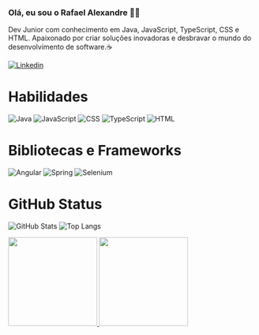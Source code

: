 ### Olá, eu sou o Rafael Alexandre 👋🏼
Dev Junior com conhecimento em Java, JavaScript, TypeScript, CSS e HTML. Apaixonado por criar soluções inovadoras e desbravar o mundo do desenvolvimento de software.☕ 

[![Linkedin](https://img.shields.io/badge/LinkedIn-0077B5?style=for-the-badge&logo=linkedin&logoColor=white)](https://www.linkedin.com/in/rafael-alexandre-dev)
# Habilidades
![Java](https://img.shields.io/badge/Java-ED8B00?style=for-the-badge&logo=openjdk&logoColor=white)
![JavaScript](https://img.shields.io/badge/JavaScript-F7DF1E?style=for-the-badge&logo=javascript&logoColor=black)
![CSS](https://img.shields.io/badge/CSS-239120?&style=for-the-badge&logo=css3&logoColor=white)
![TypeScript](https://img.shields.io/badge/TypeScript-007ACC?style=for-the-badge&logo=typescript&logoColor=white)
![HTML](https://img.shields.io/badge/HTML-239120?style=for-the-badge&logo=html5&logoColor=white)

# Bibliotecas e Frameworks
![Angular](https://img.shields.io/badge/Angular-DD0031?style=for-the-badge&logo=angular&logoColor=white)
![Spring](https://img.shields.io/badge/Spring-6DB33F?style=for-the-badge&logo=spring&logoColor=white)
![Selenium](https://img.shields.io/badge/selenium-000?style=for-the-badge&logo=selenium)

# GitHub Status
![GitHub Stats](https://github-readme-stats-sigma-five.vercel.app/api?username=rafaaweb&theme=transparent&bg_color=000&border_color=30A3DC&show_icons=true&icon_color=30A3DC&title_color=E94D5F&text_color=FFF)
![Top Langs](https://github-readme-stats.vercel.app/api/top-langs/?username=rafaaweb&theme=transparent&bg_color=000&border_color=30A3DC&show_icons=true&icon_color=30A3DC&title_color=E94D5F&text_color=FFF)


<div>
<a href="https://github.com/rafaaweb">
<img loading="lazy" height="180em" src="https://github-readme-stats.vercel.app/api/top-langs/?username=rafaaweb&layout=compact&langs_count=7&theme=dracula"/>
<img loading="lazy" height="180em" src="https://github-readme-stats.vercel.app/api?username=rafaaweb&show_icons=true&theme=dracula&include_all_commits=true&count_private=true"/>
</div>


